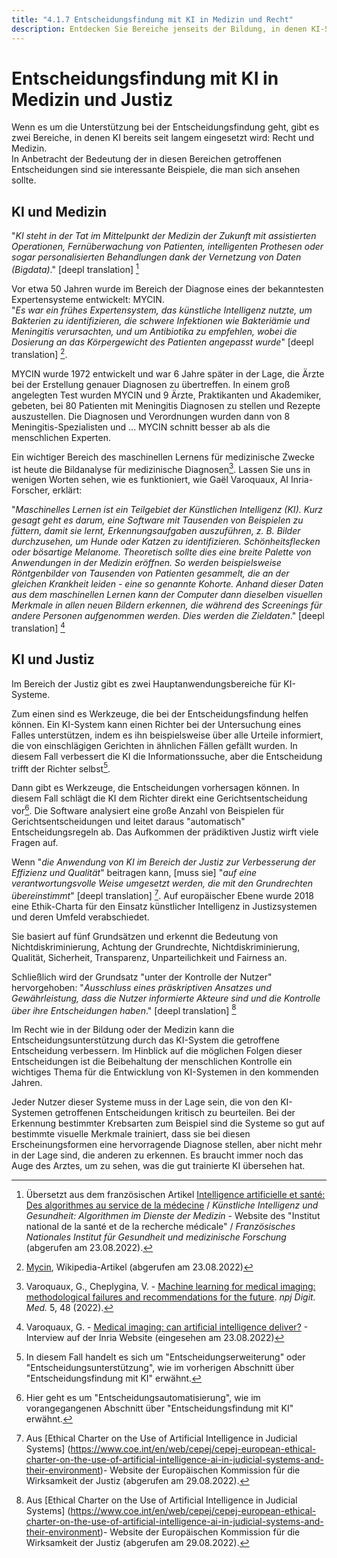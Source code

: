 ```yaml
---
title: "4.1.7 Entscheidungsfindung mit KI in Medizin und Recht"
description: Entdecken Sie Bereiche jenseits der Bildung, in denen KI-Systeme die Art und Weise, wie Entscheidungen getroffen werden, bereits tiefgreifend verändert haben.
---
```

# Entscheidungsfindung mit KI in Medizin und Justiz

Wenn es um die Unterstützung bei der Entscheidungsfindung geht, gibt es zwei Bereiche, in denen KI bereits seit langem eingesetzt wird: Recht und Medizin.  
In Anbetracht der Bedeutung der in diesen Bereichen getroffenen Entscheidungen sind sie interessante Beispiele, die man sich ansehen sollte.

## KI und Medizin

"*KI steht in der Tat im Mittelpunkt der Medizin der Zukunft mit assistierten Operationen, Fernüberwachung von Patienten, intelligenten Prothesen oder sogar personalisierten Behandlungen dank der Vernetzung von Daten (Bigdata)*." [deepl translation] [^1]

Vor etwa 50 Jahren wurde im Bereich der Diagnose eines der bekanntesten Expertensysteme entwickelt: MYCIN.  
"*Es war ein frühes Expertensystem, das künstliche Intelligenz nutzte, um Bakterien zu identifizieren, die schwere Infektionen wie Bakteriämie und Meningitis verursachten, und um Antibiotika zu empfehlen, wobei die Dosierung an das Körpergewicht des Patienten angepasst wurde*" [deepl translation] [^2].

MYCIN wurde 1972 entwickelt und war 6 Jahre später in der Lage, die Ärzte bei der Erstellung genauer Diagnosen zu übertreffen. In einem groß angelegten Test wurden MYCIN und 9 Ärzte, Praktikanten und Akademiker, gebeten, bei 80 Patienten mit Meningitis Diagnosen zu stellen und Rezepte auszustellen. Die Diagnosen und Verordnungen wurden dann von 8 Meningitis-Spezialisten und ... MYCIN schnitt besser ab als die menschlichen Experten.

Ein wichtiger Bereich des maschinellen Lernens für medizinische Zwecke ist heute die Bildanalyse für medizinische Diagnosen[^3]. Lassen Sie uns in wenigen Worten sehen, wie es funktioniert, wie Gaël Varoquaux, AI Inria-Forscher, erklärt:

"*Maschinelles Lernen ist ein Teilgebiet der Künstlichen Intelligenz (KI). Kurz gesagt geht es darum, eine Software mit Tausenden von Beispielen zu füttern, damit sie lernt, Erkennungsaufgaben auszuführen, z. B. Bilder durchzusehen, um Hunde oder Katzen zu identifizieren. Schönheitsflecken oder bösartige Melanome. Theoretisch sollte dies eine breite Palette von Anwendungen in der Medizin eröffnen. So werden beispielsweise Röntgenbilder von Tausenden von Patienten gesammelt, die an der gleichen Krankheit leiden - eine so genannte Kohorte. Anhand dieser Daten aus dem maschinellen Lernen kann der Computer dann dieselben visuellen Merkmale in allen neuen Bildern erkennen, die während des Screenings für andere Personen aufgenommen werden. Dies werden die Zieldaten*." [deepl translation] [^4]

## KI und Justiz

Im Bereich der Justiz gibt es zwei Hauptanwendungsbereiche für KI-Systeme.

Zum einen sind es Werkzeuge, die bei der Entscheidungsfindung helfen können. Ein KI-System kann einen Richter bei der Untersuchung eines Falles unterstützen, indem es ihn beispielsweise über alle Urteile informiert, die von einschlägigen Gerichten in ähnlichen Fällen gefällt wurden. In diesem Fall verbessert die KI die Informationssuche, aber die Entscheidung trifft der Richter selbst[^5].

Dann gibt es Werkzeuge, die Entscheidungen vorhersagen können. In diesem Fall schlägt die KI dem Richter direkt eine Gerichtsentscheidung vor[^6]. Die Software analysiert eine große Anzahl von Beispielen für Gerichtsentscheidungen und leitet daraus "automatisch" Entscheidungsregeln ab. Das Aufkommen der prädiktiven Justiz wirft viele Fragen auf.

Wenn "*die Anwendung von KI im Bereich der Justiz zur Verbesserung der Effizienz und Qualität*" beitragen kann, [muss sie] "*auf eine verantwortungsvolle Weise umgesetzt werden, die mit den Grundrechten übereinstimmt*" [deepl translation] [^7]. Auf europäischer Ebene wurde 2018 eine Ethik-Charta für den Einsatz künstlicher Intelligenz in Justizsystemen und deren Umfeld verabschiedet.

Sie basiert auf fünf Grundsätzen und erkennt die Bedeutung von Nichtdiskriminierung, Achtung der Grundrechte, Nichtdiskriminierung, Qualität, Sicherheit, Transparenz, Unparteilichkeit und Fairness an.

Schließlich wird der Grundsatz "unter der Kontrolle der Nutzer" hervorgehoben: "*Ausschluss eines präskriptiven Ansatzes und Gewährleistung, dass die Nutzer informierte Akteure sind und die Kontrolle über ihre Entscheidungen haben*." [deepl translation] [^7]

Im Recht wie in der Bildung oder der Medizin kann die Entscheidungsunterstützung durch das KI-System die getroffene Entscheidung verbessern. Im Hinblick auf die möglichen Folgen dieser Entscheidungen ist die Beibehaltung der menschlichen Kontrolle ein wichtiges Thema für die Entwicklung von KI-Systemen in den kommenden Jahren.

Jeder Nutzer dieser Systeme muss in der Lage sein, die von den KI-Systemen getroffenen Entscheidungen kritisch zu beurteilen. Bei der Erkennung bestimmter Krebsarten zum Beispiel sind die Systeme so gut auf bestimmte visuelle Merkmale trainiert, dass sie bei diesen Erscheinungsformen eine hervorragende Diagnose stellen, aber nicht mehr in der Lage sind, die anderen zu erkennen. Es braucht immer noch das Auge des Arztes, um zu sehen, was die gut trainierte KI übersehen hat.

[^1]: Übersetzt aus dem französischen Artikel [Intelligence artificielle et santé: Des algorithmes au service de la médecine](https://www.inserm.fr/dossier/intelligence-artificielle-et-sante/) / *Künstliche Intelligenz und Gesundheit: Algorithmen im Dienste der Medizin* - Website des "Institut national de la santé et de la recherche médicale" / *Französisches Nationales Institut für Gesundheit und medizinische Forschung* (abgerufen am 23.08.2022).

[^2]: [Mycin](https://en.wikipedia.org/wiki/Mycin), Wikipedia-Artikel (abgerufen am 23.08.2022)

[^3]: Varoquaux, G., Cheplygina, V. - [Machine learning for medical imaging: methodological failures and recommendations for the future](https://doi.org/10.1038/s41746-022-00592-y). *npj Digit. Med.* 5, 48 (2022).

[^4]: Varoquaux, G. - [Medical imaging: can artificial intelligence deliver?](https://www.inria.fr/en/medical-imagingartificial-intelligence-automatic-learning) - Interview auf der Inria Website (eingesehen am 23.08.2022)

[^5]: In diesem Fall handelt es sich um "Entscheidungserweiterung" oder "Entscheidungsunterstützung", wie im vorherigen Abschnitt über "Entscheidungsfindung mit KI" erwähnt.

[^6]: Hier geht es um "Entscheidungsautomatisierung", wie im vorangegangenen Abschnitt über "Entscheidungsfindung mit KI" erwähnt.

[^7]: Aus [Ethical Charter on the Use of Artificial Intelligence in Judicial Systems] (https://www.coe.int/en/web/cepej/cepej-european-ethical-charter-on-the-use-of-artificial-intelligence-ai-in-judicial-systems-and-their-environment)- Website der Europäischen Kommission für die Wirksamkeit der Justiz (abgerufen am 29.08.2022).
